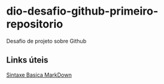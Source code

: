 # dio-desafio-github-primeiro-repositorio
Desafio de projeto sobre Github


## Links úteis
[Sintaxe Basica MarkDown](https://www.markdownguide.org/basic-syntax/)

